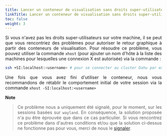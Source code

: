 ```yaml
---
title: Lancer un conteneur de visualisation sans droits super-utilisateur
linkTitle: Lancer un conteneur de visualisation sans droits super-utilisateur
toc: false
weight: 3
---
```


<div align="justify">

Si vous n'avez pas les droits super-utilisateurs sur votre machine, il se peut que vous rencontriez des problèmes pour autoriser le retour graphique à partir des conteneurs de visualisation. Pour résoudre ce problème, vous pouvez utiliser la commande `xhost` (pour ajouter un nom d'hôte à la liste des machines pour lesquelles une connexion X est autorisée) via la commande :

```bash
ssh +SI:localhost:<username> # pour se connecter au cluster Dahu par exemple
```

Une fois que vous avez fini d'utiliser le conteneur, nous vous recommandons de rétablir le comportement initial de votre session via la commande `xhost -SI:localhost:<username>`

**Note**
>
> Ce problème nous a uniquement été signalé, pour le moment, sur les sessions basées sur `wayland`. En conséquence, la solution proposée n'a pu être éprouvée que dans ce cas particulier. Si vous rencontrez ce problème dans d'autres conditions et/ou que la solution ci-dessus ne fonctionne pas pour vous, merci de nous le [signaler](/documentation/use/ask-help/).

</div>
